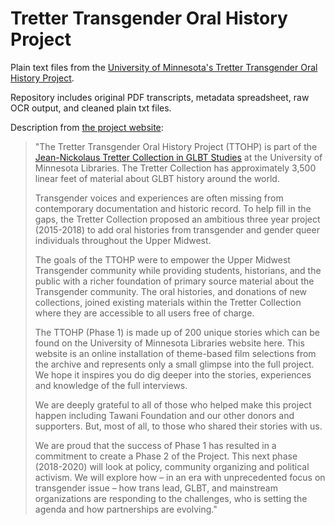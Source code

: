 # Tretter Transgender Oral History Project
Plain text files from the [University of Minnesota's Tretter Transgender Oral History Project](https://trettertransoralhistory.umn.edu/).

Repository includes original PDF transcripts, metadata spreadsheet, raw OCR output, and cleaned plain txt files.

Description from [the project website](https://trettertransoralhistory.umn.edu/curated-films/project-info-and-curator-bio/):

<blockquote>"The Tretter Transgender Oral History Project (TTOHP) is part of the <a href="https://www.lib.umn.edu/tretter">Jean-Nickolaus Tretter Collection in GLBT Studies</a> at the University of Minnesota Libraries. The Tretter Collection has approximately 3,500 linear feet of material about GLBT history around the world.

Transgender voices and experiences are often missing from contemporary documentation and historic record. To help fill in the gaps, the Tretter Collection proposed an ambitious three year project (2015-2018) to add oral histories from transgender and gender queer individuals throughout the Upper Midwest.

The goals of the TTOHP were to empower the Upper Midwest Transgender community while providing students, historians, and the public with a richer foundation of primary source material about the Transgender community. The oral histories, and donations of new collections, joined existing materials within the Tretter Collection where they are accessible to all users free of charge.

The TTOHP (Phase 1) is made up of 200 unique stories which can be found on the University of Minnesota Libraries website here. This website is an online installation of theme-based film selections from the archive and represents only a small glimpse into the full project. We hope it inspires you do dig deeper into the stories, experiences and knowledge of the full interviews.

We are deeply grateful to all of those who helped make this project happen including Tawani Foundation and our other donors and supporters. But, most of all, to those who shared their stories with us.

We are proud that the success of Phase 1 has resulted in a commitment to create a Phase 2 of the Project. This next phase (2018-2020) will look at policy, community organizing and political activism. We will explore how – in an era with unprecedented focus on transgender issue – how trans lead, GLBT, and mainstream organizations are responding to the challenges, who is setting the agenda and how partnerships are evolving."</blockquote>
